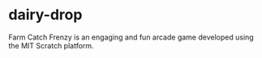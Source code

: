 # dairy-drop
Farm Catch Frenzy is an engaging and fun arcade game developed using the MIT Scratch platform. 

